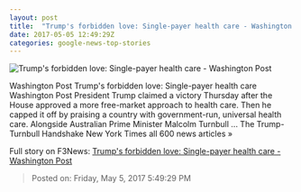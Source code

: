 ```yaml
---
layout: post
title:  "Trump's forbidden love: Single-payer health care - Washington Post"
date: 2017-05-05 12:49:29Z
categories: google-news-top-stories
---
```


![Trump's forbidden love: Single-payer health care - Washington Post](https://img.washingtonpost.com/rf/image_1484w/2010-2019/WashingtonPost/2017/04/15/National-Politics/Images/Trump_Health_Overhaul_94276-6faaf-3793.jpg)

Washington Post Trump's forbidden love: Single-payer health care Washington Post President Trump claimed a victory Thursday after the House approved a more free-market approach to health care. Then he capped it off by praising a country with government-run, universal health care. Alongside Australian Prime Minister Malcolm Turnbull ... The Trump-Turnbull Handshake New York Times all 600 news articles »


Full story on F3News: [Trump's forbidden love: Single-payer health care - Washington Post](http://www.f3nws.com/n/KbJpUD)

> Posted on: Friday, May 5, 2017 5:49:29 PM
